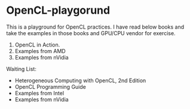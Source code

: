 OpenCL-playgorund
=================

This is a playground for OpenCL practices.
I have read below books and take the examples in those books and GPU/CPU vendor for exercise.
  1. OpenCL in Action.
  2. Examples from AMD
  3. Examples from nVidia

Waiting List:
  * Heterogeneous Computing with OpenCL, 2nd Edition
  * OpenCL Programming Guide
  * Examples from Intel 	
  * Examples from nVidia
